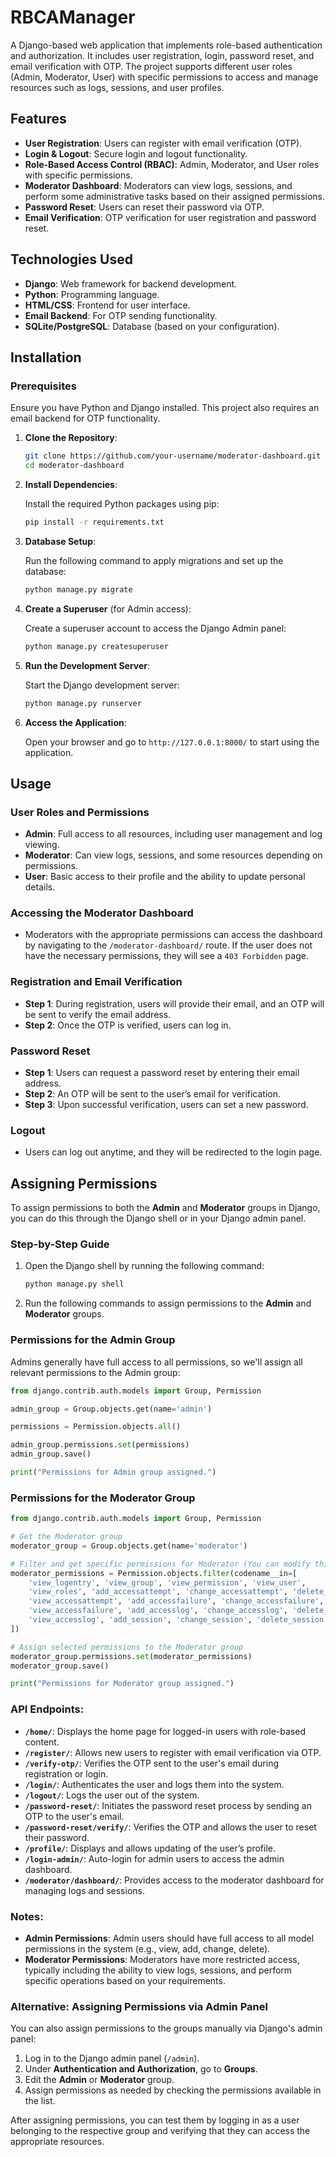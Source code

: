 # RBCAManager

A Django-based web application that implements role-based authentication and authorization. It includes user registration, login, password reset, and email verification with OTP. The project supports different user roles (Admin, Moderator, User) with specific permissions to access and manage resources such as logs, sessions, and user profiles.

## Features

- **User Registration**: Users can register with email verification (OTP).
- **Login & Logout**: Secure login and logout functionality.
- **Role-Based Access Control (RBAC)**: Admin, Moderator, and User roles with specific permissions.
- **Moderator Dashboard**: Moderators can view logs, sessions, and perform some administrative tasks based on their assigned permissions.
- **Password Reset**: Users can reset their password via OTP.
- **Email Verification**: OTP verification for user registration and password reset.

## Technologies Used

- **Django**: Web framework for backend development.
- **Python**: Programming language.
- **HTML/CSS**: Frontend for user interface.
- **Email Backend**: For OTP sending functionality.
- **SQLite/PostgreSQL**: Database (based on your configuration).

## Installation

### Prerequisites

Ensure you have Python and Django installed. This project also requires an email backend for OTP functionality.

1. **Clone the Repository**:

   ```bash
   git clone https://github.com/your-username/moderator-dashboard.git
   cd moderator-dashboard
   ```

2. **Install Dependencies**:

   Install the required Python packages using pip:

   ```bash
   pip install -r requirements.txt
   ```

3. **Database Setup**:

   Run the following command to apply migrations and set up the database:

   ```bash
   python manage.py migrate
   ```

4. **Create a Superuser** (for Admin access):

   Create a superuser account to access the Django Admin panel:

   ```bash
   python manage.py createsuperuser
   ```

5. **Run the Development Server**:

   Start the Django development server:

   ```bash
   python manage.py runserver
   ```

6. **Access the Application**:

   Open your browser and go to `http://127.0.0.1:8000/` to start using the application.

## Usage

### User Roles and Permissions

- **Admin**: Full access to all resources, including user management and log viewing.
- **Moderator**: Can view logs, sessions, and some resources depending on permissions.
- **User**: Basic access to their profile and the ability to update personal details.

### Accessing the Moderator Dashboard

- Moderators with the appropriate permissions can access the dashboard by navigating to the `/moderator-dashboard/` route. If the user does not have the necessary permissions, they will see a `403 Forbidden` page.

### Registration and Email Verification

- **Step 1**: During registration, users will provide their email, and an OTP will be sent to verify the email address.
- **Step 2**: Once the OTP is verified, users can log in.

### Password Reset

- **Step 1**: Users can request a password reset by entering their email address.
- **Step 2**: An OTP will be sent to the user’s email for verification.
- **Step 3**: Upon successful verification, users can set a new password.

### Logout

- Users can log out anytime, and they will be redirected to the login page.


## Assigning Permissions

To assign permissions to both the **Admin** and **Moderator** groups in Django, you can do this through the Django shell or in your Django admin panel.

### Step-by-Step Guide

1. Open the Django shell by running the following command:

   ```bash
   python manage.py shell
   ```

2. Run the following commands to assign permissions to the **Admin** and **Moderator** groups.

### Permissions for the Admin Group
Admins generally have full access to all permissions, so we'll assign all relevant permissions to the Admin group:

```python
from django.contrib.auth.models import Group, Permission

admin_group = Group.objects.get(name='admin')

permissions = Permission.objects.all()

admin_group.permissions.set(permissions)
admin_group.save()

print("Permissions for Admin group assigned.")
```

### Permissions for the Moderator Group

```python
from django.contrib.auth.models import Group, Permission

# Get the Moderator group
moderator_group = Group.objects.get(name='moderator')

# Filter and get specific permissions for Moderator (You can modify this list as needed)
moderator_permissions = Permission.objects.filter(codename__in=[
    'view_logentry', 'view_group', 'view_permission', 'view_user',
    'view_roles', 'add_accessattempt', 'change_accessattempt', 'delete_accessattempt', 
    'view_accessattempt', 'add_accessfailure', 'change_accessfailure', 'delete_accessfailure', 
    'view_accessfailure', 'add_accesslog', 'change_accesslog', 'delete_accesslog', 
    'view_accesslog', 'add_session', 'change_session', 'delete_session', 'view_session'
])

# Assign selected permissions to the Moderator group
moderator_group.permissions.set(moderator_permissions)
moderator_group.save()

print("Permissions for Moderator group assigned.")
```

### API Endpoints:
- **`/home/`**: Displays the home page for logged-in users with role-based content.
- **`/register/`**: Allows new users to register with email verification via OTP.
- **`/verify-otp/`**: Verifies the OTP sent to the user's email during registration or login.
- **`/login/`**: Authenticates the user and logs them into the system.
- **`/logout/`**: Logs the user out of the system.
- **`/password-reset/`**: Initiates the password reset process by sending an OTP to the user's email.
- **`/password-reset/verify/`**: Verifies the OTP and allows the user to reset their password.
- **`/profile/`**: Displays and allows updating of the user’s profile.
- **`/login-admin/`**: Auto-login for admin users to access the admin dashboard.
- **`/moderator/dashboard/`**: Provides access to the moderator dashboard for managing logs and sessions.

### Notes:

- **Admin Permissions**: Admin users should have full access to all model permissions in the system (e.g., view, add, change, delete).
- **Moderator Permissions**: Moderators have more restricted access, typically including the ability to view logs, sessions, and perform specific operations based on your requirements.

### Alternative: Assigning Permissions via Admin Panel
You can also assign permissions to the groups manually via Django's admin panel:

1. Log in to the Django admin panel (`/admin`).
2. Under **Authentication and Authorization**, go to **Groups**.
3. Edit the **Admin** or **Moderator** group.
4. Assign permissions as needed by checking the permissions available in the list.

After assigning permissions, you can test them by logging in as a user belonging to the respective group and verifying that they can access the appropriate resources.

